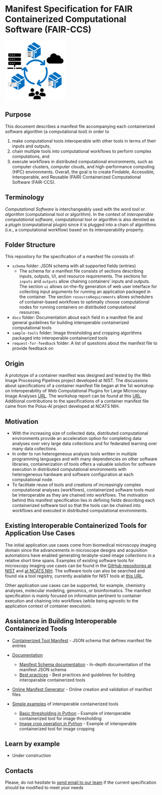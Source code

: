 # Manifest Specification for FAIR Containerized Computational Software (FAIR-CCS) 
<img src="logo.png" alt="container-based workflow" width="200" height="200">

## Purpose
This document describes a manifest file accompanying 
each containerized software algorithm (a computational tool) in order to
1. make computational tools interoperable with other tools in terms of their inputs and outputs, 
2. chain multiple tools into computational workflows to perform complex computations, and 
3. execute workflows in distributed computational environments, 
such as computer clusters, computer clouds, and high-performance
computing (HPC) environments. Overall, the goal is to create
Findable, Accessible, Interoperable, and Reusable (FAIR) Containerized 
Computational Software (FAIR-CCS). 

## Terminology
*Computational Software* is interchangeably used with the word *tool* or *algorithm* (computational tool or algorithm). 
In the context of *interoperable computational software*, computational tool or algorithm is also denoted as a *plugin* 
(computational plugin) 
since it is plugged into a chain of algorithms (i.e., a computational workflow) based on its interoperability property.   

## Folder Structure
This repository for the specification of a manifest file consists of:
- `schema` folder: JSON schema with all supported fields (entries)  
    - The schema for a manifest file consists of sections describing inputs, outputs, UI, and resource requirements. The sections for `inputs` and `outputs` allow chaining containers’ inputs and outputs. The section `ui` allows on-the-fly generation of web user interface for collecting input arguments for running an application packaged in the container. The section `resourceRequirements` allows schedulers of container-based workflows to optimally choose computational nodes for running containers on distributed computational resources.
- `docs` folder: Documentation about each field in a manifest file and general guidelines for building interoperable containerized computational tools
- `sample-tools` folder: Image thresholding and cropping algorithms packaged into interoperable containerized tools
- `request-for-feedback` folder: A list of questions about the manifest file to provide feedback on 

## Origin
A prototype of a container manifest was designed and tested by the Web Image Processing Pipelines project 
developed at NIST. The discussions about specifications of a container manifest file 
began at the 1st workshop on Interoperability of Web Computational Plugins for Large Microscopy Image Analyses
[URL](https://www.nist.gov/news-events/events/2019/12/interoperability-web-computational-plugins-large-microscopy-image).
The workshop report can be found at this [URL](https://www.nist.gov/publications/interoperability-web-computational-plugins-large-microscopy-image-analyses).
Additional contributions to the specifications of a container manifest file came from the Polus-AI project developed at 
NCATS NIH.

## Motivation
- With the increasing size of collected data, distributed computational environments provide an acceleration option 
for completing data analyses over very large data collections and for federated learning over many data collections. 
- In order to run heterogeneous analysis tools 
written in multiple programming languages and with many dependencies on other software libraries, 
containerization of tools offers a valuable solution for software
execution in distributed computational environments with heterogeneous hardware and software configuration at 
each computational node. 
- To facilitate reuse of tools and creations of increasingly complex computational analyses (workflows), 
containerized software tools must be interoperable as they are chained into workflows. The motivation behind this
manifest specification lies in defining fields describing each containerized software tool so that 
the tools can be chained into workflows and executed in distributed computational environments.

## Existing Interoperable Containerized Tools for Application Use Cases
The initial application use cases come from biomedical microscopy imaging domain since the advancements 
in microscope designs and acquisition automations have enabled generating terabyte-sized image collections 
in a relative short time spans. Examples of existing software tools for microscopy imaging use cases can be found 
in the [GitHub repositories at NIST](https://github.com/usnistgov/WIPP/tree/master/plugins) and 
[at NCATS NIH](https://github.com/PolusAI/polus-plugins). The software tools can also be searched and found via a tool registry, 
currently available for NIST tools at [this URL](https://wipp-plugins.nist.gov/).

Other application use cases can be supported, for example, chemistry analyses, molecular modeling, genomics, 
or bioinformatics. The manifest specification is mainly focused on information 
pertinent to container execution and chaining into workflows (while being agnostic to the application context 
of container execution).


## Assistance in Building Interoperable Containerized Tools

- [Containerized Tool Manifest](./schema/manifest.schema.json) - JSON schema that defines manifest file entries

- [Documentation](./docs/README.md)
    - [Manifest Schema documentation](./docs/manifest.md) - In-depth documentation of the manifest JSON schema
    - [Best practices](./docs/best-practices.md) - Best practices and guidelines for building interoperable containerized tools
- [Online Manifest Generator](https://usnistgov.github.io/WIPP-Plugin-Manifest-generator/) - Online creation and validation of manifest files 

- [Simple examples](./sample-tools) of interoperable containerized tools
    - [Basic thresholding in Python](./sample-tools/python-threshold) - Example of interoperable containerized tool for image thresholding 
    - [Image crop operation in Python](./sample-tools/python-crop) - Example of interoperable containerized tool for image cropping 


## Learn by example

- Under construction


## Contacts

Please, do not hesitate to [send email to our team](wipp-team@nist.gov) if the current specification should be modified to meet your needs





